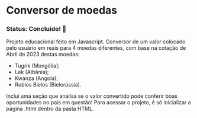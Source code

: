 # Conversor de moedas

### Status: Concluído! 🏴

Projeto educacional feito em Javascript. Conversor de um valor colocado pelo usuário em reais para 4 moedas diferentes, com base na cotação de Abril de 2023 destas moedas:

+ Tugrik (Mongólia);
+ Lek (Albânia);
+ Kwanza (Angola);
+ Rublos Bielos (Bielorússia).

Inclui uma seção que analisa se o valor convertido pode conferir boas oportunidades no país em questão!
Para acessar o projeto, é só inicializar a página .html dentro da pasta HTML.
